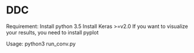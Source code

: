 # DDC
Requirement:
Install python 3.5
Install Keras >=v2.0
If you want to visualize your results, you need to install pyplot

Usage:
python3 run_conv.py
